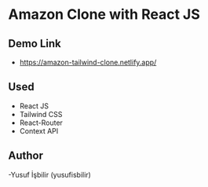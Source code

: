# Amazon Clone with React JS

## Demo Link
- https://amazon-tailwind-clone.netlify.app/

## Used
- React JS
- Tailwind CSS
- React-Router
- Context API

## Author
-Yusuf İşbilir (yusufisbilir)
